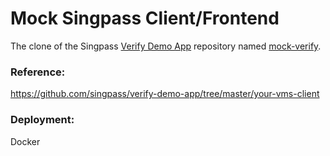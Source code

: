 # Mock Singpass Client/Frontend

The clone of the Singpass [Verify Demo App](https://github.com/singpass/verify-demo-app) repository named [mock-verify](https://github.com/singpass/verify-demo-app/tree/master/your-vms-client).

### Reference:
https://github.com/singpass/verify-demo-app/tree/master/your-vms-client

### Deployment:
Docker